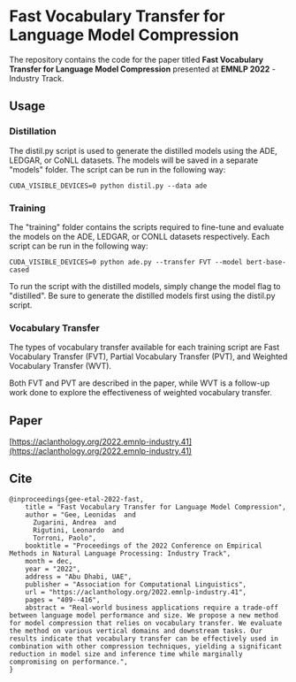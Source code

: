 # Fast Vocabulary Transfer for Language Model Compression
The repository contains the code for the paper titled **Fast Vocabulary Transfer for Language Model Compression** presented at **EMNLP 2022** - Industry Track.

## Usage

### Distillation
The distil.py script is used to generate the distilled models using the ADE, LEDGAR, or CoNLL datasets. The models will be saved in a separate "models" folder. The script can be run in the following way:

```
CUDA_VISIBLE_DEVICES=0 python distil.py --data ade
```

### Training
The "training" folder contains the scripts required to fine-tune and evaluate the models on the ADE, LEDGAR, or CONLL datasets respectively. Each script can be run in the following way:

```
CUDA_VISIBLE_DEVICES=0 python ade.py --transfer FVT --model bert-base-cased
```

To run the script with the distilled models, simply change the model flag to "distilled". Be sure to generate the distilled models first using the distil.py script.

### Vocabulary Transfer
The types of vocabulary transfer available for each training script are Fast Vocabulary Transfer (FVT), Partial Vocabulary Transfer (PVT), and Weighted Vocabulary Transfer (WVT).

Both FVT and PVT are described in the paper, while WVT is a follow-up work done to explore the effectiveness of weighted vocabulary transfer.

## Paper 
[https://aclanthology.org/2022.emnlp-industry.41](https://aclanthology.org/2022.emnlp-industry.41)

## Cite
```
@inproceedings{gee-etal-2022-fast,
    title = "Fast Vocabulary Transfer for Language Model Compression",
    author = "Gee, Leonidas  and
      Zugarini, Andrea  and
      Rigutini, Leonardo  and
      Torroni, Paolo",
    booktitle = "Proceedings of the 2022 Conference on Empirical Methods in Natural Language Processing: Industry Track",
    month = dec,
    year = "2022",
    address = "Abu Dhabi, UAE",
    publisher = "Association for Computational Linguistics",
    url = "https://aclanthology.org/2022.emnlp-industry.41",
    pages = "409--416",
    abstract = "Real-world business applications require a trade-off between language model performance and size. We propose a new method for model compression that relies on vocabulary transfer. We evaluate the method on various vertical domains and downstream tasks. Our results indicate that vocabulary transfer can be effectively used in combination with other compression techniques, yielding a significant reduction in model size and inference time while marginally compromising on performance.",
}
```
